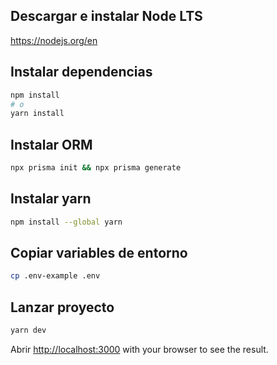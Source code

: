## Descargar e instalar Node LTS

https://nodejs.org/en

## Instalar dependencias

```bash
npm install
# o
yarn install
```

## Instalar ORM

```bash
npx prisma init && npx prisma generate
```

## Instalar yarn

```bash
npm install --global yarn
```

## Copiar variables de entorno

```bash
cp .env-example .env
```

## Lanzar proyecto

```bash
yarn dev
```

Abrir [http://localhost:3000](http://localhost:3000) with your browser to see the result.
